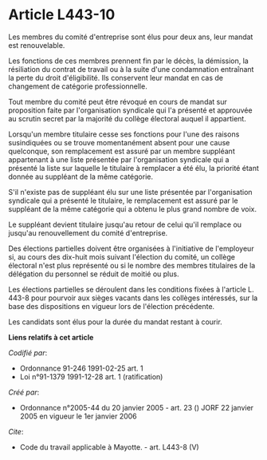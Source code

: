 # Article L443-10

Les membres du comité d'entreprise sont élus pour deux ans, leur mandat est renouvelable.

Les fonctions de ces membres prennent fin par le décès, la démission, la résiliation du contrat de travail ou à la suite
d'une condamnation entraînant la perte du droit d'éligibilité. Ils conservent leur mandat en cas de changement de catégorie
professionnelle.

Tout membre du comité peut être révoqué en cours de mandat sur proposition faite par l'organisation syndicale qui l'a
présenté et approuvée au scrutin secret par la majorité du collège électoral auquel il appartient.

Lorsqu'un membre titulaire cesse ses fonctions pour l'une des raisons susindiquées ou se trouve momentanément absent pour une
cause quelconque, son remplacement est assuré par un membre suppléant appartenant à une liste présentée par l'organisation
syndicale qui a présenté la liste sur laquelle le titulaire à remplacer a été élu, la priorité étant donnée au suppléant de
la même catégorie.

S'il n'existe pas de suppléant élu sur une liste présentée par l'organisation syndicale qui a présenté le titulaire, le
remplacement est assuré par le suppléant de la même catégorie qui a obtenu le plus grand nombre de voix.

Le suppléant devient titulaire jusqu'au retour de celui qu'il remplace ou jusqu'au renouvellement du comité d'entreprise.

Des élections partielles doivent être organisées à l'initiative de l'employeur si, au cours des dix-huit mois suivant
l'élection du comité, un collège électoral n'est plus représenté ou si le nombre des membres titulaires de la délégation du
personnel se réduit de moitié ou plus.

Les élections partielles se déroulent dans les conditions fixées à l'article L. 443-8 pour pourvoir aux sièges vacants dans
les collèges intéressés, sur la base des dispositions en vigueur lors de l'élection précédente.

Les candidats sont élus pour la durée du mandat restant à courir.

**Liens relatifs à cet article**

_Codifié par_:

  - Ordonnance 91-246 1991-02-25 art. 1
  - Loi n°91-1379 1991-12-28 art. 1 (ratification)

_Créé par_:

  - Ordonnance n°2005-44 du 20 janvier 2005 - art. 23 () JORF 22 janvier 2005 en vigueur le 1er janvier 2006

_Cite_:

  - Code du travail applicable à Mayotte. - art. L443-8 (V)
